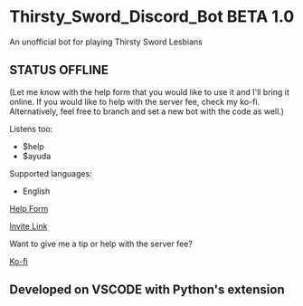 # Thirsty_Sword_Discord_Bot BETA 1.0

An unofficial bot for playing Thirsty Sword Lesbians

## STATUS OFFLINE
(Let me know with the help form that you would like to use it and I'll bring it online. If you would like to help with the server fee, check my ko-fi. Alternatively, feel free to branch and set a new bot with the code as well.)

Listens too:
- $help 
- $ayuda

Supported languages:
- English



[Help Form](https://forms.gle/nM5vgj1vWanFHpm59)

[Invite Link](https://discord.com/api/oauth2/authorize?client_id=1023752228005224458&permissions=2147698688&scope=bot)

Want to give me a tip or help with the server fee?

[Ko-fi](https://ko-fi.com/nightingale_gamedev)

## Developed on VSCODE with Python's extension
